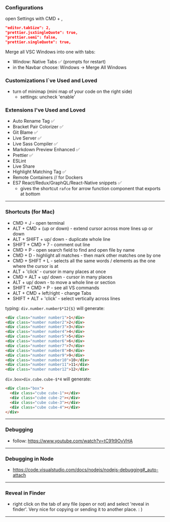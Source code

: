 ### Configurations
open Settings with CMD + ,

```json
"editor.tabSize": 2,
"prettier.jsxSingleQuote": true,
"prettier.semi": false,
"prettier.singleQuote": true,
```
Merge all VSC Windows into one with tabs:
  - Window: Native Tabs ✅ (prompts for restart)
  - in the Navbar choose: Windows -> Merge All Windows


### Customizations I`ve Used and Loved
- turn of minimap (mini map of your code on the right side)
  - settings: uncheck 'enable'


### Extensions I've Used and Loved

- Auto Rename Tag ✅
- Bracket Pair Colorizer ✅
- Git Blame ✅
- Live Server ✅
- Live Sass Compiler ✅
- Markdown Preview Enhanced ✅
- Prettier ✅
- ESLint
- Live Share
- Highlight Matching Tag ✅
- Remote Containers // for Dockers
- ES7 React/Redux/GraphQL/React-Native snippets  ✅
  - gives the shortcut `rafce` for arrow function component that exports at bottom
___

### Shortcuts (for Mac)

- CMD + J - open terminal
- ALT + CMD + (up or down) - extend cursor across more lines up or down
- ALT + SHIFT + up/ down - duplicate whole line
- SHIFT + CMD + 7 - comment out line
- CMD + P - open search field to find and open file by name
- CMD + D - highlight all matches - then mark other matches one by one
- CMD + SHIFT + L - selects all the same words / elements as the one where the cursor is at
- ALT + 'click' - cursor in many places at once
- CMD + ALT + up/ down - cursor in many places
- ALT + up/ down - to move a whole line or section
- SHIFT + CMD + P - see all VS commands
- ALT + CMD + left/right - change Tabs
- SHIFT + ALT + 'click'  - select vertically across lines


typing:
`div.number.number$*12{$}` will generate:
```html
<div class="number number1">1</div>
<div class="number number2">2</div>
<div class="number number3">3</div>
<div class="number number4">4</div>
<div class="number number5">5</div>
<div class="number number6">6</div>
<div class="number number7">7</div>
<div class="number number8">8</div>
<div class="number number9">9</div>
<div class="number number10">10</div>
<div class="number number11">11</div>
<div class="number number12">12</div>
```

`div.box>div.cube.cube-$*4` will generate:
```html
<div class="box">
  <div class="cube cube-1"></div>
  <div class="cube cube-2"></div>
  <div class="cube cube-3"></div>
  <div class="cube cube-4"></div>
</div>
```
___


### Debugging

- follow: https://www.youtube.com/watch?v=tC91t9OvVHA
___


### Debugging in Node
- https://code.visualstudio.com/docs/nodejs/nodejs-debugging#_auto-attach
___


### Reveal in Finder
- right click on the tab of any file (open or not) and select 'reveal in finder'.
Very nice for copying or sending it to another place. : )
___

 

